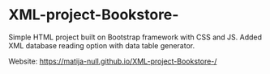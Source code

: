 # XML-project-Bookstore-
Simple HTML project built on Bootstrap framework with CSS and JS. Added XML database reading option with data table generator.

Website: https://matija-null.github.io/XML-project-Bookstore-/

